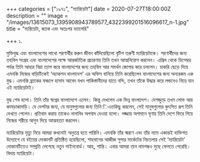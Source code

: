 +++
categories = ["১৯৭১", "ম্যারিয়েটা"]
date = 2020-07-27T18:00:00Z
description = ""
image = "/images/13615073_1395908943789577_4322399201516096617_n-1.jpg"
title = "ম্যরিয়েটা, জ্যাক এবং অতঃপর ভ্যালেরি"

+++
১.

মুক্তিযুদ্ধ এবং বাংলাদেশের লাখো শরণার্থীর করুন জীবন কাঁদিয়েছিলো বৃটিশ তরুণী ম্যারিয়েটাকে। শরণার্থীদের জন্য তহবিল সংগ্রহ এবং বাংলাদেশের পক্ষে আন্তর্জাতিক প্রচারণায় তিনি তখন আত্মনিয়োগ করলেন। এপ্রিল থেকে ডিসেম্বর পর্যন্ত তিনি আহার নিদ্রা ত্যাগ করে বাংলাদেশের জন্য তহবিল আর সমর্থন জোগার করে চললেন। চাকরি ছেড়ে দিয়ে এমনকি নিজের বাড়িটিকেই ‘অ্যাকশন বাংলাদেশ’ এর অফিস বানিয়ে তিনি করেছিলেন বাংলাদেশের জন্য অন্যরকম এক যুদ্ধ। এমনকি ব্র্যাকের ফজলে হাসান আবেদ যখন পাকিস্তানীদের হাতে বন্দি, তখন তাঁকে উদ্ধার করে লন্ডনেও নিয়ে যান এই ম্যারিয়েটাই। 

যুদ্ধ শেষ হলো। তিনি তাঁর স্বপ্নের বাংলাদেশে এলেন। কিন্তু দেখলেন এক ভিন্ন বাংলাদেশ। দেশজুড়ে তখন লোভ আর কামড়াকামড়ি। যে দেশটার জন্য, যে মানুষগুলোর জন্য তিনি িএতকিছু করলেন, সেই মানুষগুলোর কুৎসিত রূপ তিনি দেখতে পেলেন। প্রতিবাদ করায় তাকেও নানাবিধ অপবাদ দেওয়া হলো। লজ্জায় অপমানে ঘৃণায় তিনি দেশে ফিরে গিয়ে নিজের শরীরে আগুন দিয়ে আত্মহত্যা করলেন। 

ম্যারিয়েটার মৃত্যু নিয়ে আমরা কখনোই অনুতপ্ত হতে পারিনি। এমনকি তাঁর স্মরণে এবং তাঁর নামে একান্তই ব্যক্তিগত উদ্যোগে যে বইয়ের দোকানটি প্রতিষ্ঠিত হয়েছিলো, শাহবাগের আজীজ সুপার মার্কেটের নিচতলার সেই ‘ম্যারিয়েটা’ দোকানটিতেও সম্প্রতি লেগেছে নতুন সাইনবোর্ড। আহ্, শান্তি। এবার আমরা তান নামগন্ধও মুছে ফেলতে পেরেছি। বিদায় ম্যারিয়েটা। 
